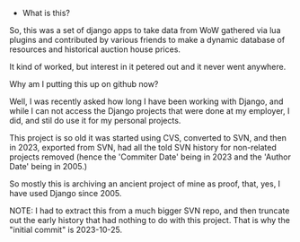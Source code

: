 * What is this?

So, this was a set of django apps to take data from WoW gathered via lua plugins and contributed by various friends to make a dynamic database of resources and historical auction house prices.

It kind of worked, but interest in it petered out and it never went anywhere.

Why am I putting this up on github now?

Well, I was recently asked how long I have been working with Django, and while I can not access the Django projects that were done at my employer, I did, and stil do use it for my personal projects.

This project is so old it was started using CVS, converted to SVN, and then in 2023, exported from SVN, had all the told SVN history for non-related projects removed (hence the 'Commiter Date' being in 2023 and the 'Author Date' being in 2005.)

So mostly this is archiving an ancient project of mine as proof, that, yes, I have used Django since 2005.

NOTE: I had to extract this from a much bigger SVN repo, and then truncate out the early history that had nothing to do with this project. That is why the "initial commit" is 2023-10-25. 
